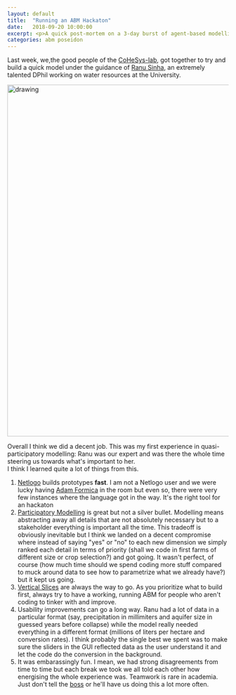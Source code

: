 ```yaml
---
layout: default
title:  "Running an ABM Hackaton"
date:   2018-09-20 10:00:00
excerpt: <p>A quick post-mortem on a 3-day burst of agent-based modelling from scratch</p>
categories: abm poseidon
--- 
```


Last week, we,the good people of the [CoHeSys-lab](https://www.cohesys-lab.net/), got together to try and build a quick model under the guidance of [Ranu Sinha](https://www.geog.ox.ac.uk/graduate/research/rsinha.html), an extremely talented DPhil working on water resources at the University.

<img src="{{ site.baseurl }}/assets/hackaton.jpeg" alt="drawing" width="800px"/>

Overall I think we did a decent job. This was my first experience in quasi-participatory modelling: Ranu was our expert and was there the whole time steering us towards what's important to her.  
I think I learned quite a lot of things from this.


1. [Netlogo](http://ccl.northwestern.edu/netlogo/) builds prototypes **fast**. I am not a Netlogo user and we were lucky having [Adam Formica](https://www.geog.ox.ac.uk/graduate/research/aformica.html) in the room but even so, there were very few instances where the language got in the way. It's the right tool for an hackaton
2. [Participatory Modelling](https://en.wikipedia.org/wiki/Participatory_modeling) is great but not a silver bullet. Modelling means abstracting away all details that are not absolutely necessary but to a stakeholder everything is important all the time. This tradeoff is obviously inevitable but I think we landed on a decent compromise where instead of saying "yes" or "no" to each new dimension we simply ranked each detail in terms of priority (shall we code in first farms of different size or crop selection?) and got going. It wasn't perfect, of course (how much time should we spend coding more stuff compared to muck around data to see how to parametrize what we already have?) but it kept us going.
3. [Vertical Slices](https://en.wikipedia.org/wiki/Vertical_slice) are always the way to go. As you prioritize what to build first, always try to have a working, running ABM for people who aren't coding to tinker with and improve.
4. Usability improvements can go a long way. Ranu had a lot of data in a particular format (say, precipitation in millimiters and aquifer size in guessed years before collapse) while the model really needed everything in a different format (millions of liters per hectare and conversion rates). I think probably the single best we spent was to make sure the sliders in the GUI reflected data as the user understand it and let the code do the conversion in the background.
5. It was embarassingly fun. I mean, we had strong disagreements from time to time but each break we took we all told each other how energising the whole experience was. Teamwork is rare in academia. Just don't tell the [boss](https://www.geog.ox.ac.uk/staff/rbailey.html) or he'll have us doing this a lot more often.




